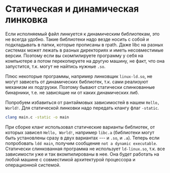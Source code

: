 # Статическая и динамическая линковка

Если исполняемый файл линкуется к динамическим библиотекам, это не всегда
удобно. Такие библиотеки надо везде носить с собой и подкладывать в папки,
которые прописаны в rpath. Даже libc на разных системах может лежать в разных
директориях и иметь несовместимые версии. Поэтому если вы скомпилируете
программу у себя на компьютере а потом перекопируете на другую машину, не факт,
что она запустится, т.к. могут не найтись нужные `.so`.

Плюс некоторые программы, например линковщик `linux-ld.so`, не могут зависеть
от динамических библиотек, т.к. сами реализуют механизм их подгрузки. Поэтому
бывают статически слинкованные бинарники, т.е. не зависящие ни от каких
динамических либ.

Попробуем избавиться от рантаймовых зависимостей в нашем `Hello, World!`. Для
статической линковки надо передать клангу флаг `-static`.

```bash
clang main.c -static -o main
```

При сборке кланг использовал статические варианты библиотек, от которых зависел
`Hello, World!`, например `libc.a` (библиотеки могут быть установлены сразу в
двух вариантах --- и `.so`, и `.a`). Теперь если попробовать `ldd main`,
получим сообщение `not a dynamic executable`. Статически слинкованная программа
не использует `ld-linux.so`, т.к. все зависимости уже и так вкомпилированы в
нее. Она будет работать на любой машине с совместимой архитектурой процессора и
операционной системой.

